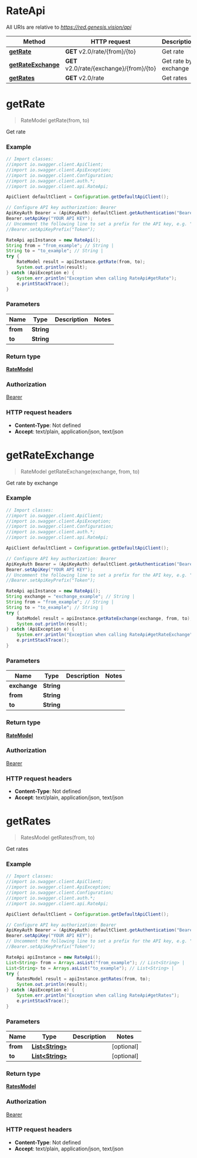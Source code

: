 # RateApi

All URIs are relative to *https://red.genesis.vision/api*

Method | HTTP request | Description
------------- | ------------- | -------------
[**getRate**](RateApi.md#getRate) | **GET** v2.0/rate/{from}/{to} | Get rate
[**getRateExchange**](RateApi.md#getRateExchange) | **GET** v2.0/rate/{exchange}/{from}/{to} | Get rate by exchange
[**getRates**](RateApi.md#getRates) | **GET** v2.0/rate | Get rates

<a name="getRate"></a>
# **getRate**
> RateModel getRate(from, to)

Get rate

### Example
```java
// Import classes:
//import io.swagger.client.ApiClient;
//import io.swagger.client.ApiException;
//import io.swagger.client.Configuration;
//import io.swagger.client.auth.*;
//import io.swagger.client.api.RateApi;

ApiClient defaultClient = Configuration.getDefaultApiClient();

// Configure API key authorization: Bearer
ApiKeyAuth Bearer = (ApiKeyAuth) defaultClient.getAuthentication("Bearer");
Bearer.setApiKey("YOUR API KEY");
// Uncomment the following line to set a prefix for the API key, e.g. "Token" (defaults to null)
//Bearer.setApiKeyPrefix("Token");

RateApi apiInstance = new RateApi();
String from = "from_example"; // String | 
String to = "to_example"; // String | 
try {
    RateModel result = apiInstance.getRate(from, to);
    System.out.println(result);
} catch (ApiException e) {
    System.err.println("Exception when calling RateApi#getRate");
    e.printStackTrace();
}
```

### Parameters

Name | Type | Description  | Notes
------------- | ------------- | ------------- | -------------
 **from** | **String**|  |
 **to** | **String**|  |

### Return type

[**RateModel**](RateModel.md)

### Authorization

[Bearer](../README.md#Bearer)

### HTTP request headers

 - **Content-Type**: Not defined
 - **Accept**: text/plain, application/json, text/json

<a name="getRateExchange"></a>
# **getRateExchange**
> RateModel getRateExchange(exchange, from, to)

Get rate by exchange

### Example
```java
// Import classes:
//import io.swagger.client.ApiClient;
//import io.swagger.client.ApiException;
//import io.swagger.client.Configuration;
//import io.swagger.client.auth.*;
//import io.swagger.client.api.RateApi;

ApiClient defaultClient = Configuration.getDefaultApiClient();

// Configure API key authorization: Bearer
ApiKeyAuth Bearer = (ApiKeyAuth) defaultClient.getAuthentication("Bearer");
Bearer.setApiKey("YOUR API KEY");
// Uncomment the following line to set a prefix for the API key, e.g. "Token" (defaults to null)
//Bearer.setApiKeyPrefix("Token");

RateApi apiInstance = new RateApi();
String exchange = "exchange_example"; // String | 
String from = "from_example"; // String | 
String to = "to_example"; // String | 
try {
    RateModel result = apiInstance.getRateExchange(exchange, from, to);
    System.out.println(result);
} catch (ApiException e) {
    System.err.println("Exception when calling RateApi#getRateExchange");
    e.printStackTrace();
}
```

### Parameters

Name | Type | Description  | Notes
------------- | ------------- | ------------- | -------------
 **exchange** | **String**|  |
 **from** | **String**|  |
 **to** | **String**|  |

### Return type

[**RateModel**](RateModel.md)

### Authorization

[Bearer](../README.md#Bearer)

### HTTP request headers

 - **Content-Type**: Not defined
 - **Accept**: text/plain, application/json, text/json

<a name="getRates"></a>
# **getRates**
> RatesModel getRates(from, to)

Get rates

### Example
```java
// Import classes:
//import io.swagger.client.ApiClient;
//import io.swagger.client.ApiException;
//import io.swagger.client.Configuration;
//import io.swagger.client.auth.*;
//import io.swagger.client.api.RateApi;

ApiClient defaultClient = Configuration.getDefaultApiClient();

// Configure API key authorization: Bearer
ApiKeyAuth Bearer = (ApiKeyAuth) defaultClient.getAuthentication("Bearer");
Bearer.setApiKey("YOUR API KEY");
// Uncomment the following line to set a prefix for the API key, e.g. "Token" (defaults to null)
//Bearer.setApiKeyPrefix("Token");

RateApi apiInstance = new RateApi();
List<String> from = Arrays.asList("from_example"); // List<String> | 
List<String> to = Arrays.asList("to_example"); // List<String> | 
try {
    RatesModel result = apiInstance.getRates(from, to);
    System.out.println(result);
} catch (ApiException e) {
    System.err.println("Exception when calling RateApi#getRates");
    e.printStackTrace();
}
```

### Parameters

Name | Type | Description  | Notes
------------- | ------------- | ------------- | -------------
 **from** | [**List&lt;String&gt;**](String.md)|  | [optional]
 **to** | [**List&lt;String&gt;**](String.md)|  | [optional]

### Return type

[**RatesModel**](RatesModel.md)

### Authorization

[Bearer](../README.md#Bearer)

### HTTP request headers

 - **Content-Type**: Not defined
 - **Accept**: text/plain, application/json, text/json

